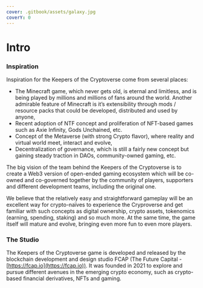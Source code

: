 ```yaml
---
cover: .gitbook/assets/galaxy.jpg
coverY: 0
---
```


# Intro

### Inspiration

Inspiration for the Keepers of the Cryptoverse come from several places:&#x20;

* The Minecraft game, which never gets old, is eternal and limitless, and is being played by millions and millions of fans around the world. Another admirable feature of Minecraft is it’s extensibility through mods / resource packs that could be developed, distributed and used by anyone,&#x20;
* Recent adoption of NTF concept and proliferation of NFT-based games such as Axie Infinity, Gods Unchained, etc.&#x20;
* Concept of the Metaverse (with strong Crypto flavor), where reality and virtual world meet, interact and evolve,&#x20;
* Decentralization of governance, which is still a fairly new concept but gaining steady traction in DAOs, community-owned gaming, etc.&#x20;

The big vision of the team behind the Keepers of the Cryptoverse is to create a Web3 version of open-ended gaming ecosystem which will be co-owned and co-governed together by the community of players, supporters and different development teams, including the original one.&#x20;

We believe that the relatively easy and straightforward gameplay will be an excellent way for crypto-naïves to experience the Cryproverse and get familiar with such concepts as digital ownership, crypto assets, tokenomics (earning, spending, staking) and so much more. At the same time, the game itself will mature and evolve, bringing even more fun to even more players.

### The Studio

The Keepers of the Cryptoverse game is developed and released by the blockchain development and design studio FCAP (The Future Capital - [https://fcap.io](https://fcap.io)). It was founded in 2021 to explore and pursue different avenues in the emerging crypto economy, such as crypto-based financial derivatives, NFTs and gaming.
